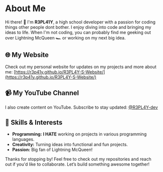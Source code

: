 # About Me

Hi there! 👋 I'm **R3PL41Y**, a high school developer with a passion for coding things other people dont bother. I enjoy diving into code and bringing my ideas to life. When I'm not coding, you can probably find me geeking out over Lightning McQueen 🏎️ or working on my next big idea.

## 🌐 My Website
Check out my personal website for updates on my projects and more about me:
[https://r3p41y.github.io/R3PL4Y-S-Website/](https://r3p41y.github.io/R3PL4Y-S-Website/)

## 📹 My YouTube Channel
I also create content on YouTube. Subscribe to stay updated:
[@R3PL4Y-dev](https://www.youtube.com/@R3PL4Y-dev)

## 🚀 Skills & Interests
- **Programming:** **I HATE** working on projects in various programming languages.
- **Creativity:** Turning ideas into functional and fun projects.
- **Passion:** Big fan of Lightning McQueen!

Thanks for stopping by! Feel free to check out my repositories and reach out if you'd like to collaborate. Let’s build something awesome together!
